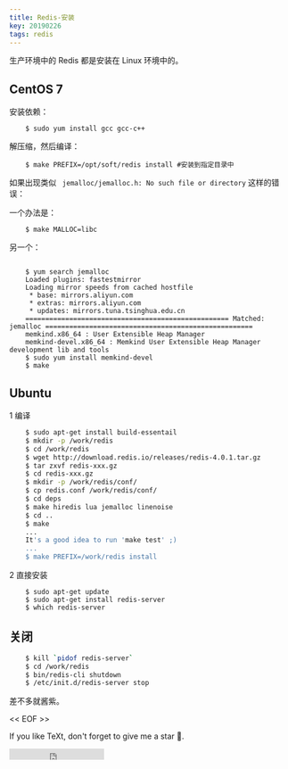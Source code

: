 ```yaml
---
title: Redis-安装
key: 20190226
tags: redis
---
```


生产环境中的 Redis 都是安装在 Linux 环境中的。

<!--more-->

## CentOS 7

安装依赖：

```
	$ sudo yum install gcc gcc-c++
```

解压缩，然后编译：

```
	$ make PREFIX=/opt/soft/redis install #安装到指定目录中
```

如果出现类似 ` jemalloc/jemalloc.h: No such file or directory` 这样的错误：

一个办法是：

```
	$ make MALLOC=libc  
```

另一个：

```

	$ yum search jemalloc      
	Loaded plugins: fastestmirror
	Loading mirror speeds from cached hostfile
	 * base: mirrors.aliyun.com
	 * extras: mirrors.aliyun.com
	 * updates: mirrors.tuna.tsinghua.edu.cn
	=================================================== Matched: jemalloc ====================================================
	memkind.x86_64 : User Extensible Heap Manager
	memkind-devel.x86_64 : Memkind User Extensible Heap Manager development lib and tools
	$ sudo yum install memkind-devel
	$ make
```

## Ubuntu

1 编译


```bash
    $ sudo apt-get install build-essentail
    $ mkdir -p /work/redis
    $ cd /work/redis
    $ wget http://download.redis.io/releases/redis-4.0.1.tar.gz
    $ tar zxvf redis-xxx.gz
    $ cd redis-xxx.gz
    $ mkdir -p /work/redis/conf/
    $ cp redis.conf /work/redis/conf/
    $ cd deps
    $ make hiredis lua jemalloc linenoise
    $ cd ..
    $ make
    ...
    It's a good idea to run 'make test' ;)
    ...
    $ make PREFIX=/work/redis install

```

2 直接安装

```base
    $ sudo apt-get update
    $ sudo apt-get install redis-server
    $ which redis-server
```

## 关闭

```bash
    $ kill `pidof redis-server`
    $ cd /work/redis
    $ bin/redis-cli shutdown
    $ /etc/init.d/redis-server stop
```


差不多就酱紫。

<< EOF >>

If you like TeXt, don't forget to give me a star :star2:.

<iframe src="https://ghbtns.com/github-btn.html?user=kitian616&repo=jekyll-TeXt-theme&type=star&count=true" frameborder="0" scrolling="0" width="170px" height="20px"></iframe>
